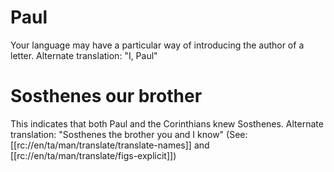# Paul

Your language may have a particular way of introducing the author of a letter. Alternate translation: "I, Paul"

# Sosthenes our brother

This indicates that both Paul and the Corinthians knew Sosthenes. Alternate translation: "Sosthenes the brother you and I know" (See: [[rc://en/ta/man/translate/translate-names]] and [[rc://en/ta/man/translate/figs-explicit]])

